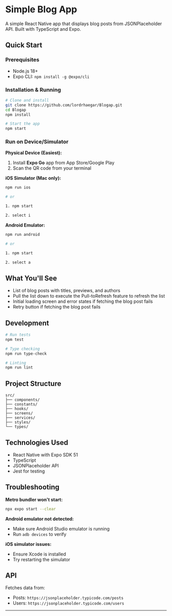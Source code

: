 # Simple Blog App

A simple React Native app that displays blog posts from JSONPlaceholder API. Built with TypeScript and Expo.

## Quick Start

### Prerequisites
- Node.js 18+
- Expo CLI: `npm install -g @expo/cli`

### Installation & Running

```bash
# Clone and install
git clone https://github.com/lordrhaegar/Blogap.git
cd Blogap
npm install

# Start the app
npm start
```

### Run on Device/Simulator

**Physical Device (Easiest):**
1. Install **Expo Go** app from App Store/Google Play
2. Scan the QR code from your terminal

**iOS Simulator (Mac only):**
```bash
npm run ios

# or 

1. npm start

2. select i
```

**Android Emulator:**
```bash
npm run android

# or 

1. npm start

2. select a
```

## What You'll See

- List of blog posts with titles, previews, and authors
- Pull the list down to execute the Pull-toRefresh feature to refresh the list
- Initial loading screen and error states if fetching the blog post fails
- Retry button if fetching the blog post fails

## Development

```bash
# Run tests
npm test

# Type checking
npm run type-check

# Linting
npm run lint
```

## Project Structure

```
src/
├── components/     
├── constants/     
├── hooks/          
├── screens/        
├── services/       
├── styles/          
└── types/         
```

## Technologies Used

- React Native with Expo SDK 51
- TypeScript
- JSONPlaceholder API
- Jest for testing

## Troubleshooting

**Metro bundler won't start:**
```bash
npx expo start --clear
```

**Android emulator not detected:**
- Make sure Android Studio emulator is running
- Run `adb devices` to verify

**iOS simulator issues:**
- Ensure Xcode is installed
- Try restarting the simulator

## API

Fetches data from:
- Posts: `https://jsonplaceholder.typicode.com/posts`
- Users: `https://jsonplaceholder.typicode.com/users`

---
